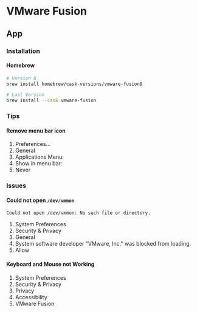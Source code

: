 # VMware Fusion

## App

### Installation

#### Homebrew

```sh
# Version 8
brew install homebrew/cask-versions/vmware-fusion8

# Last Version
brew install --cask vmware-fusion
```

### Tips

#### Remove menu bar icon

1. Preferences...
2. General
3. Applications Menu:
4. Show in menu bar:
5. Never

### Issues

#### Could not open `/dev/vmmon`

```log
Could not open /dev/vmmon: No such file or directory.
```

1. System Preferences
2. Security & Privacy
3. General
4. System software developer "VMware, Inc." was blocked from loading.
5. Allow

<!-- #### TBD

```log
Unable to retrieve kernel symbols.
```

#### TBD

```log
Failed to initialize monitor device.
``` -->

#### Keyboard and Mouse not Working

1. System Preferences
2. Security & Privacy
3. Privacy
4. Accessibility
5. VMware Fusion

<!-- ####

```log
Unable to retrieve kernel zone sizes.
Failed to initialize monitor device.
```

TODO -->
